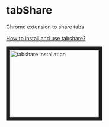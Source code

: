 # tabShare

Chrome extension to share tabs

[How to install and use tabshare?](https://youtu.be/8HM9n6qWd24)

<a href="http://www.youtube.com/watch?feature=player_embedded&v=8HM9n6qWd24
" target="_blank"><img src="http://img.youtube.com/vi/8HM9n6qWd24/0.jpg"
alt="tabshare installation" width="240" height="180" border="10" /></a>
